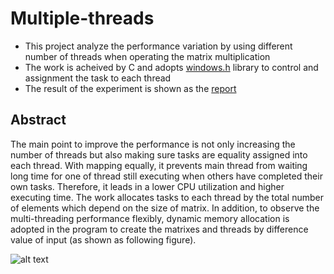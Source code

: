 # Multiple-threads

* This project analyze the performance variation by using different number of threads when operating the matrix multiplication
* The work is acheived by C and adopts [windows.h](https://docs.microsoft.com/en-us/windows/win32/procthread/creating-threads) library to control and assignment the task to each thread
* The result of the experiment is shown as the [report](https://github.com/yuchehuang/Multiple-threads/blob/master/Report/Thread%20performance%20analysis.pdf)

## Abstract

The main point to improve the performance is not only increasing the number of threads but also making sure tasks are equality assigned into each thread. With mapping equally, it prevents main thread from waiting long time for one of thread still executing when others have completed their own tasks. Therefore, it leads in a lower CPU utilization and higher executing time. The work allocates tasks to each thread by the total number of elements which depend on the size of matrix. In addition, to observe the multi-threading performance flexibly, dynamic memory allocation is adopted in the program to create the matrixes and threads by difference value of input (as shown as following figure).

![alt text](https://github.com/yuchehuang/Multiple-threads/blob/master/picture/TLB.PNG)
